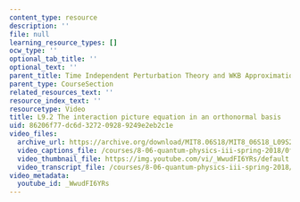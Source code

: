 ```yaml
---
content_type: resource
description: ''
file: null
learning_resource_types: []
ocw_type: ''
optional_tab_title: ''
optional_text: ''
parent_title: Time Independent Perturbation Theory and WKB Approximation
parent_type: CourseSection
related_resources_text: ''
resource_index_text: ''
resourcetype: Video
title: L9.2 The interaction picture equation in an orthonormal basis
uid: 86206f77-dc6d-3272-0928-9249e2eb2c1e
video_files:
  archive_url: https://archive.org/download/MIT8.06S18/MIT8_06S18_L09S2_300k.mp4
  video_captions_file: /courses/8-06-quantum-physics-iii-spring-2018/0fd8cf336ba75e5caf89a01836a8a829_WwudFI6YRs.vtt
  video_thumbnail_file: https://img.youtube.com/vi/_WwudFI6YRs/default.jpg
  video_transcript_file: /courses/8-06-quantum-physics-iii-spring-2018/24e627fc491e61df7b6fff3a22472d10_WwudFI6YRs.pdf
video_metadata:
  youtube_id: _WwudFI6YRs
---
```

